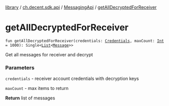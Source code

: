 [library](../../index.md) / [ch.decent.sdk.api](../index.md) / [MessagingApi](index.md) / [getAllDecryptedForReceiver](./get-all-decrypted-for-receiver.md)

# getAllDecryptedForReceiver

`fun getAllDecryptedForReceiver(credentials: `[`Credentials`](../../ch.decent.sdk.crypto/-credentials/index.md)`, maxCount: `[`Int`](https://kotlinlang.org/api/latest/jvm/stdlib/kotlin/-int/index.html)` = 1000): Single<`[`List`](https://kotlinlang.org/api/latest/jvm/stdlib/kotlin.collections/-list/index.html)`<`[`Message`](../../ch.decent.sdk.model/-message/index.md)`>>`

Get all messages for receiver and decrypt

### Parameters

`credentials` - receiver account credentials with decryption keys

`maxCount` - max items to return

**Return**
list of messages

